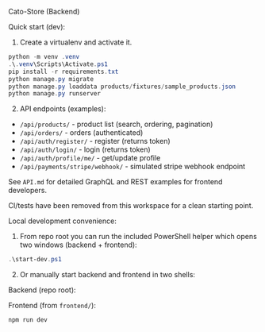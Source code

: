 Cato-Store (Backend)

Quick start (dev):

1. Create a virtualenv and activate it.

```powershell
python -m venv .venv
.\.venv\Scripts\Activate.ps1
pip install -r requirements.txt
python manage.py migrate
python manage.py loaddata products/fixtures/sample_products.json
python manage.py runserver
```

2. API endpoints (examples):
- `/api/products/` - product list (search, ordering, pagination)
- `/api/orders/` - orders (authenticated)
- `/api/auth/register/` - register (returns token)
- `/api/auth/login/` - login (returns token)
- `/api/auth/profile/me/` - get/update profile
- `/api/payments/stripe/webhook/` - simulated stripe webhook endpoint

See `API.md` for detailed GraphQL and REST examples for frontend developers.

CI/tests have been removed from this workspace for a clean starting point.

Local development convenience:

1. From repo root you can run the included PowerShell helper which opens two windows (backend + frontend):

```powershell
.\start-dev.ps1
```

2. Or manually start backend and frontend in two shells:

Backend (repo root):

Frontend (from `frontend/`):
```powershell
npm run dev
```
